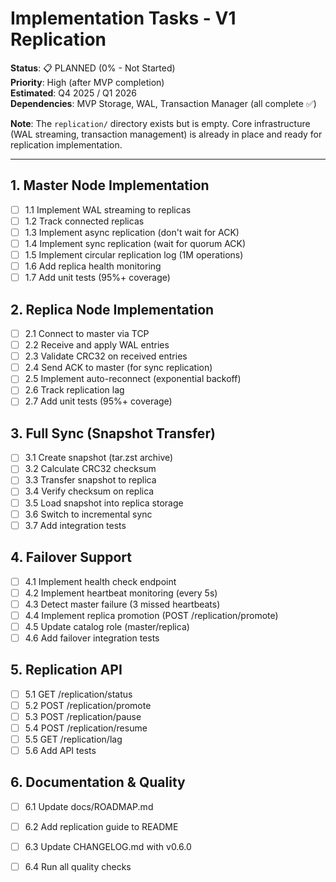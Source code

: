 # Implementation Tasks - V1 Replication

**Status**: 📋 PLANNED (0% - Not Started)  
**Priority**: High (after MVP completion)  
**Estimated**: Q4 2025 / Q1 2026  
**Dependencies**: MVP Storage, WAL, Transaction Manager (all complete ✅)

**Note**: The `replication/` directory exists but is empty. Core infrastructure (WAL streaming, transaction management) is already in place and ready for replication implementation.

---

## 1. Master Node Implementation

- [ ] 1.1 Implement WAL streaming to replicas
- [ ] 1.2 Track connected replicas
- [ ] 1.3 Implement async replication (don't wait for ACK)
- [ ] 1.4 Implement sync replication (wait for quorum ACK)
- [ ] 1.5 Implement circular replication log (1M operations)
- [ ] 1.6 Add replica health monitoring
- [ ] 1.7 Add unit tests (95%+ coverage)

## 2. Replica Node Implementation

- [ ] 2.1 Connect to master via TCP
- [ ] 2.2 Receive and apply WAL entries
- [ ] 2.3 Validate CRC32 on received entries
- [ ] 2.4 Send ACK to master (for sync replication)
- [ ] 2.5 Implement auto-reconnect (exponential backoff)
- [ ] 2.6 Track replication lag
- [ ] 2.7 Add unit tests (95%+ coverage)

## 3. Full Sync (Snapshot Transfer)

- [ ] 3.1 Create snapshot (tar.zst archive)
- [ ] 3.2 Calculate CRC32 checksum
- [ ] 3.3 Transfer snapshot to replica
- [ ] 3.4 Verify checksum on replica
- [ ] 3.5 Load snapshot into replica storage
- [ ] 3.6 Switch to incremental sync
- [ ] 3.7 Add integration tests

## 4. Failover Support

- [ ] 4.1 Implement health check endpoint
- [ ] 4.2 Implement heartbeat monitoring (every 5s)
- [ ] 4.3 Detect master failure (3 missed heartbeats)
- [ ] 4.4 Implement replica promotion (POST /replication/promote)
- [ ] 4.5 Update catalog role (master/replica)
- [ ] 4.6 Add failover integration tests

## 5. Replication API

- [ ] 5.1 GET /replication/status
- [ ] 5.2 POST /replication/promote
- [ ] 5.3 POST /replication/pause
- [ ] 5.4 POST /replication/resume
- [ ] 5.5 GET /replication/lag
- [ ] 5.6 Add API tests

## 6. Documentation & Quality

- [ ] 6.1 Update docs/ROADMAP.md
- [ ] 6.2 Add replication guide to README
- [ ] 6.3 Update CHANGELOG.md with v0.6.0
- [ ] 6.4 Run all quality checks


